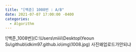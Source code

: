 ```yaml
---
title: "[백준] 1008번 : A/B"
date: 2021-07-07 17:00:00 -0400
categories: 
  - Algorithm
---
```


![백준_1008번](C:\Users\miiii\Desktop\Yeoun Su\github\idkim97.github.io\img\1008.jpg)
사진왜업로드가안되냐